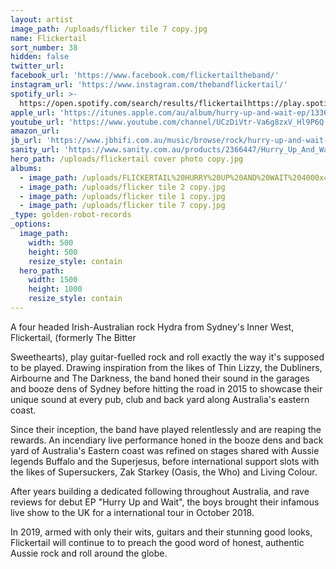 ```yaml
---
layout: artist
image_path: /uploads/flicker tile 7 copy.jpg
name: Flickertail
sort_number: 38
hidden: false
twitter_url:
facebook_url: 'https://www.facebook.com/flickertailtheband/'
instagram_url: 'https://www.instagram.com/thebandflickertail/'
spotify_url: >-
  https://open.spotify.com/search/results/flickertailhttps://play.spotify.com/artist/4jwlfmCT5QVyh9fgxGLEcA?play=true&utm_source=open.spotify.com&utm_medium=open
apple_url: 'https://itunes.apple.com/au/album/hurry-up-and-wait-ep/1336995445'
youtube_url: 'https://www.youtube.com/channel/UCzDiVtr-Va6g8zxV_Hl9P6Q'
amazon_url:
jb_url: 'https://www.jbhifi.com.au/music/browse/rock/hurry-up-and-wait-ep/577116/'
sanity_url: 'https://www.sanity.com.au/products/2366447/Hurry_Up_And_Wait'
hero_path: /uploads/flickertail cover photo copy.jpg
albums:
  - image_path: /uploads/FLICKERTAIL%20HURRY%20UP%20AND%20WAIT%204000x4000px.jpg
  - image_path: /uploads/flicker tile 2 copy.jpg
  - image_path: /uploads/flicker tile 1 copy.jpg
  - image_path: /uploads/flicker tile 7 copy.jpg
_type: golden-robot-records
_options:
  image_path:
    width: 500
    height: 500
    resize_style: contain
  hero_path:
    width: 1500
    height: 1000
    resize_style: contain
---
```


A four headed Irish-Australian rock Hydra from Sydney's Inner West, Flickertail, (formerly The Bitter

Sweethearts), play guitar-fuelled rock and roll exactly the way it's supposed to be played. Drawing inspiration from the likes of Thin Lizzy, the Dubliners, Airbourne and The Darkness, the band honed their sound in the garages and booze dens of Sydney before hitting the road in 2015 to showcase their unique sound at every pub, club and back yard along Australia's eastern coast.

Since their inception, the band have played relentlessly and are reaping the rewards. An incendiary live performance honed in the booze dens and back yard of Australia's Eastern coast was refined on stages shared with Aussie legends Buffalo and the Superjesus, before international support slots with the likes of Supersuckers, Zak Starkey (Oasis, the Who) and Living Colour.

After years building a dedicated following throughout Australia, and rave reviews for debut EP "Hurry Up and Wait", the boys brought their infamous live show to the UK for a international tour in October 2018.

In 2019, armed with only their wits, guitars and their stunning good looks, Flickertail will continue to to preach the good word of honest, authentic Aussie rock and roll around the globe.